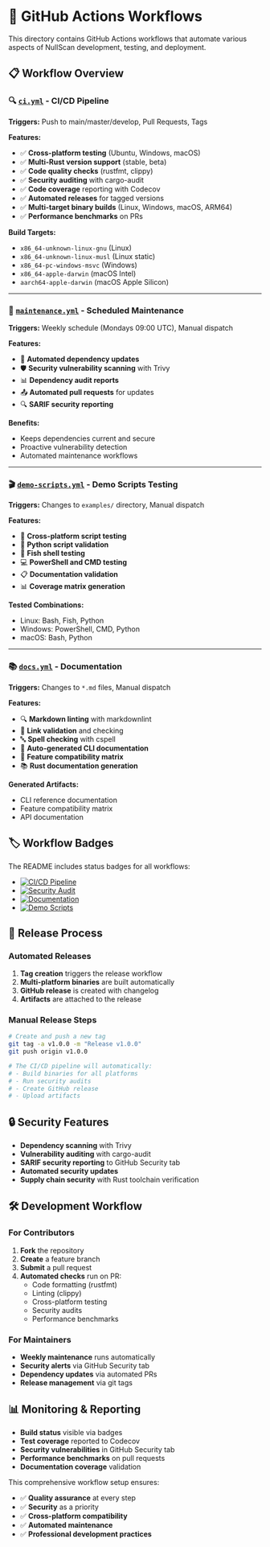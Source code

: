 # 🔄 GitHub Actions Workflows

This directory contains GitHub Actions workflows that automate various aspects of NullScan development, testing, and deployment.

## 📋 Workflow Overview

### 🔍 [`ci.yml`](ci.yml) - CI/CD Pipeline
**Triggers:** Push to main/master/develop, Pull Requests, Tags

**Features:**
- ✅ **Cross-platform testing** (Ubuntu, Windows, macOS)
- ✅ **Multi-Rust version support** (stable, beta)
- ✅ **Code quality checks** (rustfmt, clippy)
- ✅ **Security auditing** with cargo-audit
- ✅ **Code coverage** reporting with Codecov
- ✅ **Automated releases** for tagged versions
- ✅ **Multi-target binary builds** (Linux, Windows, macOS, ARM64)
- ✅ **Performance benchmarks** on PRs

**Build Targets:**
- `x86_64-unknown-linux-gnu` (Linux)
- `x86_64-unknown-linux-musl` (Linux static)
- `x86_64-pc-windows-msvc` (Windows)
- `x86_64-apple-darwin` (macOS Intel)
- `aarch64-apple-darwin` (macOS Apple Silicon)

---

### 🔧 [`maintenance.yml`](maintenance.yml) - Scheduled Maintenance
**Triggers:** Weekly schedule (Mondays 09:00 UTC), Manual dispatch

**Features:**
- 🔄 **Automated dependency updates**
- 🛡️ **Security vulnerability scanning** with Trivy
- 📊 **Dependency audit reports**
- 📤 **Automated pull requests** for updates
- 🔍 **SARIF security reporting**

**Benefits:**
- Keeps dependencies current and secure
- Proactive vulnerability detection
- Automated maintenance workflows

---

### 🎬 [`demo-scripts.yml`](demo-scripts.yml) - Demo Scripts Testing
**Triggers:** Changes to `examples/` directory, Manual dispatch

**Features:**
- 🧪 **Cross-platform script testing**
- 🐍 **Python script validation**
- 🐠 **Fish shell testing**
- 💻 **PowerShell and CMD testing**
- 📋 **Documentation validation**
- 📊 **Coverage matrix generation**

**Tested Combinations:**
- Linux: Bash, Fish, Python
- Windows: PowerShell, CMD, Python
- macOS: Bash, Python

---

### 📚 [`docs.yml`](docs.yml) - Documentation
**Triggers:** Changes to `*.md` files, Manual dispatch

**Features:**
- 🔍 **Markdown linting** with markdownlint
- 🔗 **Link validation** and checking
- 🔤 **Spell checking** with cspell
- 📖 **Auto-generated CLI documentation**
- 🎯 **Feature compatibility matrix**
- 📚 **Rust documentation generation**

**Generated Artifacts:**
- CLI reference documentation
- Feature compatibility matrix
- API documentation

## 🏷️ Workflow Badges

The README includes status badges for all workflows:

- [![CI/CD Pipeline](https://github.com/Nullgrimoire/NullScan/actions/workflows/ci.yml/badge.svg)](https://github.com/Nullgrimoire/NullScan/actions/workflows/ci.yml)
- [![Security Audit](https://github.com/Nullgrimoire/NullScan/actions/workflows/maintenance.yml/badge.svg)](https://github.com/Nullgrimoire/NullScan/actions/workflows/maintenance.yml)
- [![Documentation](https://github.com/Nullgrimoire/NullScan/actions/workflows/docs.yml/badge.svg)](https://github.com/Nullgrimoire/NullScan/actions/workflows/docs.yml)
- [![Demo Scripts](https://github.com/Nullgrimoire/NullScan/actions/workflows/demo-scripts.yml/badge.svg)](https://github.com/Nullgrimoire/NullScan/actions/workflows/demo-scripts.yml)

## 🚀 Release Process

### Automated Releases
1. **Tag creation** triggers the release workflow
2. **Multi-platform binaries** are built automatically
3. **GitHub release** is created with changelog
4. **Artifacts** are attached to the release

### Manual Release Steps
```bash
# Create and push a new tag
git tag -a v1.0.0 -m "Release v1.0.0"
git push origin v1.0.0

# The CI/CD pipeline will automatically:
# - Build binaries for all platforms
# - Run security audits
# - Create GitHub release
# - Upload artifacts
```

## 🔒 Security Features

- **Dependency scanning** with Trivy
- **Vulnerability auditing** with cargo-audit
- **SARIF security reporting** to GitHub Security tab
- **Automated security updates**
- **Supply chain security** with Rust toolchain verification

## 🛠️ Development Workflow

### For Contributors
1. **Fork** the repository
2. **Create** a feature branch
3. **Submit** a pull request
4. **Automated checks** run on PR:
   - Code formatting (rustfmt)
   - Linting (clippy)
   - Cross-platform testing
   - Security audits
   - Performance benchmarks

### For Maintainers
- **Weekly maintenance** runs automatically
- **Security alerts** via GitHub Security tab
- **Dependency updates** via automated PRs
- **Release management** via git tags

## 📊 Monitoring & Reporting

- **Build status** visible via badges
- **Test coverage** reported to Codecov
- **Security vulnerabilities** in GitHub Security tab
- **Performance benchmarks** on pull requests
- **Documentation coverage** validation

This comprehensive workflow setup ensures:
- ✅ **Quality assurance** at every step
- ✅ **Security** as a priority
- ✅ **Cross-platform compatibility**
- ✅ **Automated maintenance**
- ✅ **Professional development practices**
